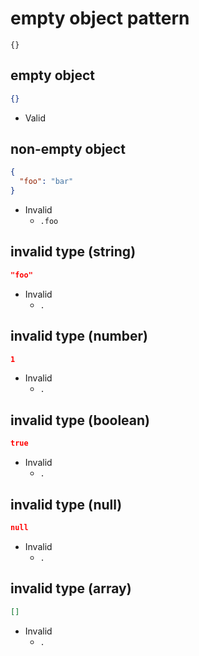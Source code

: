 # empty object pattern
```jsbp
{}
```

## empty object
```json
{}
```
+ Valid

## non-empty object
```json
{
  "foo": "bar"
}
```
+ Invalid
     - `.foo`

## invalid type (string)
```json
"foo"
```
+ Invalid
    - `.`

## invalid type (number)
```json
1
```
+ Invalid
    - `.`

## invalid type (boolean)
```json
true
```
+ Invalid
    - `.`

## invalid type (null)
```json
null
```
+ Invalid
    - `.`

## invalid type (array)
```json
[]
```
+ Invalid
    - `.`
